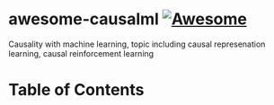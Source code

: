 # awesome-causalml [![Awesome](https://awesome.re/badge.svg)](https://awesome.re)
Causality with machine learning, topic including causal represenation learning, causal reinforcement learning

# Table of Contents
